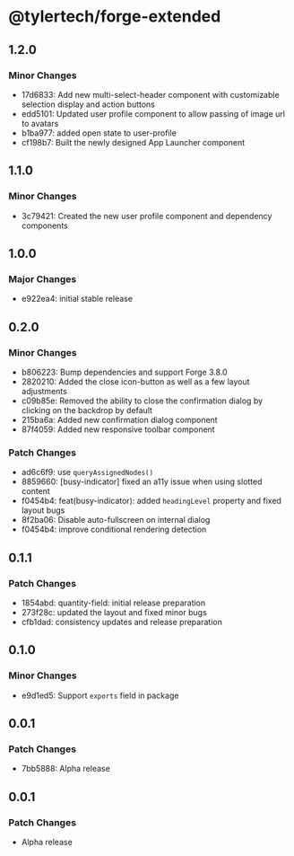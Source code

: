 # @tylertech/forge-extended

## 1.2.0

### Minor Changes

- 17d6833: Add new multi-select-header component with customizable selection display and action buttons
- edd5101: Updated user profile component to allow passing of image url to avatars
- b1ba977: added open state to user-profile
- cf198b7: Built the newly designed App Launcher component

## 1.1.0

### Minor Changes

- 3c79421: Created the new user profile component and dependency components

## 1.0.0

### Major Changes

- e922ea4: initial stable release

## 0.2.0

### Minor Changes

- b806223: Bump dependencies and support Forge 3.8.0
- 2820210: Added the close icon-button as well as a few layout adjustments
- c09b85e: Removed the ability to close the confirmation dialog by clicking on the backdrop by default
- 215ba6a: Added new confirmation dialog component
- 87f4059: Added new responsive toolbar component

### Patch Changes

- ad6c6f9: use `queryAssignedNodes()`
- 8859660: [busy-indicator] fixed an a11y issue when using slotted content
- f0454b4: feat(busy-indicator): added `headingLevel` property and fixed layout bugs
- 8f2ba06: Disable auto-fullscreen on internal dialog
- f0454b4: improve conditional rendering detection

## 0.1.1

### Patch Changes

- 1854abd: quantity-field: initial release preparation
- 273f28c: updated the layout and fixed minor bugs
- cfb1dad: consistency updates and release preparation

## 0.1.0

### Minor Changes

- e9d1ed5: Support `exports` field in package

## 0.0.1

### Patch Changes

- 7bb5888: Alpha release

## 0.0.1

### Patch Changes

- Alpha release
